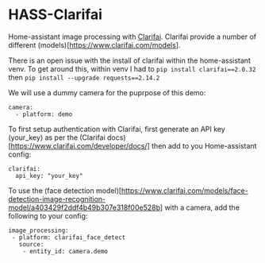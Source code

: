# HASS-Clarifai
Home-assistant image processing with [Clarifai](https://www.clarifai.com/). Clarifai provide a number of different (models)[https://www.clarifai.com/models].

There is an open issue with the install of clarifai within the home-assistant venv. To get around this, within venv I had to `pip install clarifai==2.0.32`
then `pip install --upgrade requests==2.14.2`

We will use a dummy camera for the puprpose of this demo:
```
camera:
  - platform: demo
  ```

To first setup authentication with Clarifai, first generate an API key (your_key) as per the (Clarifai docs)[https://www.clarifai.com/developer/docs/] then add to you Home-assistant config:
```
clarifai:
  api_key: "your_key"
```

To use the (face detection model)[https://www.clarifai.com/models/face-detection-image-recognition-model/a403429f2ddf4b49b307e318f00e528b] with a camera, add the following to your config:
```
image_processing:
 - platform: clarifai_face_detect
   source:
    - entity_id: camera.demo
```
